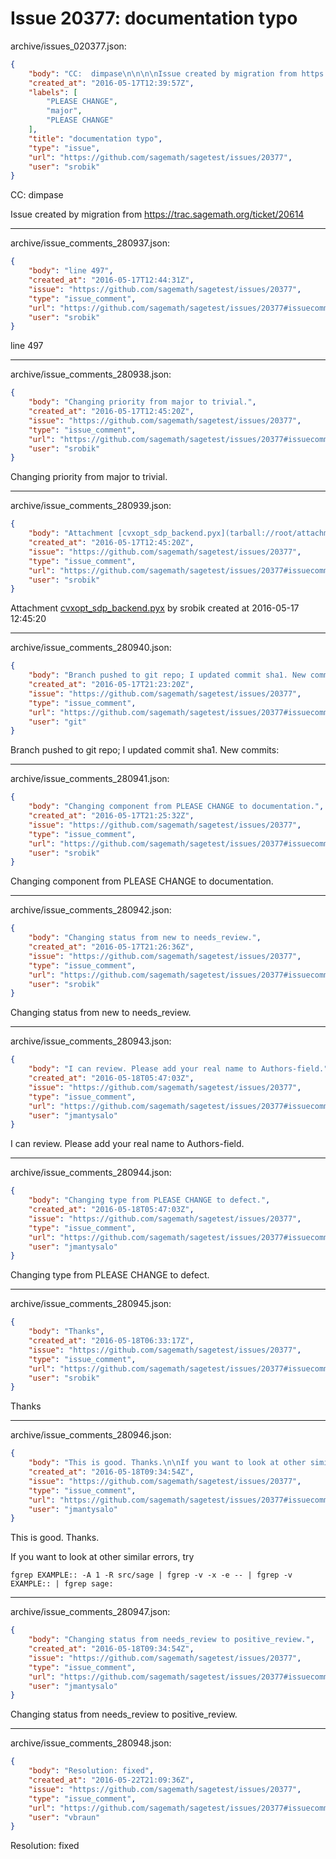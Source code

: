 # Issue 20377: documentation typo

archive/issues_020377.json:
```json
{
    "body": "CC:  dimpase\n\n\n\nIssue created by migration from https://trac.sagemath.org/ticket/20614\n\n",
    "created_at": "2016-05-17T12:39:57Z",
    "labels": [
        "PLEASE CHANGE",
        "major",
        "PLEASE CHANGE"
    ],
    "title": "documentation typo",
    "type": "issue",
    "url": "https://github.com/sagemath/sagetest/issues/20377",
    "user": "srobik"
}
```
CC:  dimpase



Issue created by migration from https://trac.sagemath.org/ticket/20614





---

archive/issue_comments_280937.json:
```json
{
    "body": "line 497",
    "created_at": "2016-05-17T12:44:31Z",
    "issue": "https://github.com/sagemath/sagetest/issues/20377",
    "type": "issue_comment",
    "url": "https://github.com/sagemath/sagetest/issues/20377#issuecomment-280937",
    "user": "srobik"
}
```

line 497



---

archive/issue_comments_280938.json:
```json
{
    "body": "Changing priority from major to trivial.",
    "created_at": "2016-05-17T12:45:20Z",
    "issue": "https://github.com/sagemath/sagetest/issues/20377",
    "type": "issue_comment",
    "url": "https://github.com/sagemath/sagetest/issues/20377#issuecomment-280938",
    "user": "srobik"
}
```

Changing priority from major to trivial.



---

archive/issue_comments_280939.json:
```json
{
    "body": "Attachment [cvxopt_sdp_backend.pyx](tarball://root/attachments/some-uuid/ticket20614/cvxopt_sdp_backend.pyx) by srobik created at 2016-05-17 12:45:20",
    "created_at": "2016-05-17T12:45:20Z",
    "issue": "https://github.com/sagemath/sagetest/issues/20377",
    "type": "issue_comment",
    "url": "https://github.com/sagemath/sagetest/issues/20377#issuecomment-280939",
    "user": "srobik"
}
```

Attachment [cvxopt_sdp_backend.pyx](tarball://root/attachments/some-uuid/ticket20614/cvxopt_sdp_backend.pyx) by srobik created at 2016-05-17 12:45:20



---

archive/issue_comments_280940.json:
```json
{
    "body": "Branch pushed to git repo; I updated commit sha1. New commits:",
    "created_at": "2016-05-17T21:23:20Z",
    "issue": "https://github.com/sagemath/sagetest/issues/20377",
    "type": "issue_comment",
    "url": "https://github.com/sagemath/sagetest/issues/20377#issuecomment-280940",
    "user": "git"
}
```

Branch pushed to git repo; I updated commit sha1. New commits:



---

archive/issue_comments_280941.json:
```json
{
    "body": "Changing component from PLEASE CHANGE to documentation.",
    "created_at": "2016-05-17T21:25:32Z",
    "issue": "https://github.com/sagemath/sagetest/issues/20377",
    "type": "issue_comment",
    "url": "https://github.com/sagemath/sagetest/issues/20377#issuecomment-280941",
    "user": "srobik"
}
```

Changing component from PLEASE CHANGE to documentation.



---

archive/issue_comments_280942.json:
```json
{
    "body": "Changing status from new to needs_review.",
    "created_at": "2016-05-17T21:26:36Z",
    "issue": "https://github.com/sagemath/sagetest/issues/20377",
    "type": "issue_comment",
    "url": "https://github.com/sagemath/sagetest/issues/20377#issuecomment-280942",
    "user": "srobik"
}
```

Changing status from new to needs_review.



---

archive/issue_comments_280943.json:
```json
{
    "body": "I can review. Please add your real name to Authors-field.",
    "created_at": "2016-05-18T05:47:03Z",
    "issue": "https://github.com/sagemath/sagetest/issues/20377",
    "type": "issue_comment",
    "url": "https://github.com/sagemath/sagetest/issues/20377#issuecomment-280943",
    "user": "jmantysalo"
}
```

I can review. Please add your real name to Authors-field.



---

archive/issue_comments_280944.json:
```json
{
    "body": "Changing type from PLEASE CHANGE to defect.",
    "created_at": "2016-05-18T05:47:03Z",
    "issue": "https://github.com/sagemath/sagetest/issues/20377",
    "type": "issue_comment",
    "url": "https://github.com/sagemath/sagetest/issues/20377#issuecomment-280944",
    "user": "jmantysalo"
}
```

Changing type from PLEASE CHANGE to defect.



---

archive/issue_comments_280945.json:
```json
{
    "body": "Thanks",
    "created_at": "2016-05-18T06:33:17Z",
    "issue": "https://github.com/sagemath/sagetest/issues/20377",
    "type": "issue_comment",
    "url": "https://github.com/sagemath/sagetest/issues/20377#issuecomment-280945",
    "user": "srobik"
}
```

Thanks



---

archive/issue_comments_280946.json:
```json
{
    "body": "This is good. Thanks.\n\nIf you want to look at other similar errors, try\n\n```\nfgrep EXAMPLE:: -A 1 -R src/sage | fgrep -v -x -e -- | fgrep -v EXAMPLE:: | fgrep sage:\n```\n",
    "created_at": "2016-05-18T09:34:54Z",
    "issue": "https://github.com/sagemath/sagetest/issues/20377",
    "type": "issue_comment",
    "url": "https://github.com/sagemath/sagetest/issues/20377#issuecomment-280946",
    "user": "jmantysalo"
}
```

This is good. Thanks.

If you want to look at other similar errors, try

```
fgrep EXAMPLE:: -A 1 -R src/sage | fgrep -v -x -e -- | fgrep -v EXAMPLE:: | fgrep sage:
```




---

archive/issue_comments_280947.json:
```json
{
    "body": "Changing status from needs_review to positive_review.",
    "created_at": "2016-05-18T09:34:54Z",
    "issue": "https://github.com/sagemath/sagetest/issues/20377",
    "type": "issue_comment",
    "url": "https://github.com/sagemath/sagetest/issues/20377#issuecomment-280947",
    "user": "jmantysalo"
}
```

Changing status from needs_review to positive_review.



---

archive/issue_comments_280948.json:
```json
{
    "body": "Resolution: fixed",
    "created_at": "2016-05-22T21:09:36Z",
    "issue": "https://github.com/sagemath/sagetest/issues/20377",
    "type": "issue_comment",
    "url": "https://github.com/sagemath/sagetest/issues/20377#issuecomment-280948",
    "user": "vbraun"
}
```

Resolution: fixed
